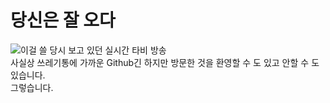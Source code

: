 # 당신은 잘 오다
![이걸 쓸 당시 보고 있던 실시간 타비 방송](https://github.com/user-attachments/assets/1b80bad5-f410-4935-8d15-9b917fe65366)    
사실상 쓰레기통에 가까운 Github긴 하지만 방문한 것을 환영할 수 도 있고 안할 수 도 있습니다.   
그렇습니다.
